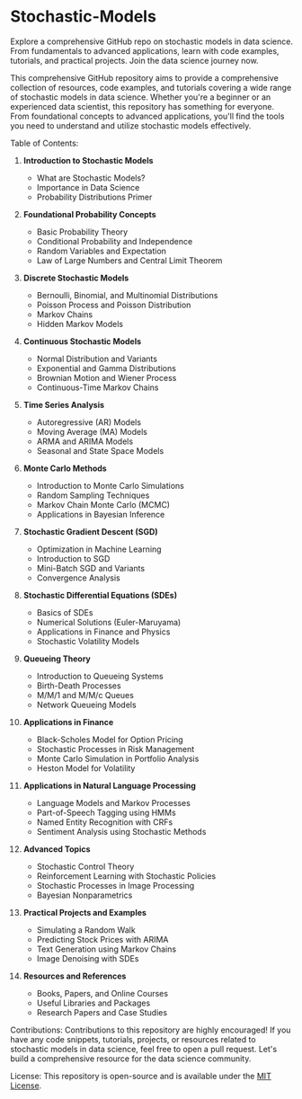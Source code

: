 # Stochastic-Models
Explore a comprehensive GitHub repo on stochastic models in data science. From fundamentals to advanced applications, learn with code examples, tutorials, and practical projects. Join the data science journey now.


This comprehensive GitHub repository aims to provide a comprehensive collection of resources, code examples, and tutorials covering a wide range of stochastic models in data science. Whether you're a beginner or an experienced data scientist, this repository has something for everyone. From foundational concepts to advanced applications, you'll find the tools you need to understand and utilize stochastic models effectively.

Table of Contents:

1. **Introduction to Stochastic Models**
   - What are Stochastic Models?
   - Importance in Data Science
   - Probability Distributions Primer

2. **Foundational Probability Concepts**
   - Basic Probability Theory
   - Conditional Probability and Independence
   - Random Variables and Expectation
   - Law of Large Numbers and Central Limit Theorem

3. **Discrete Stochastic Models**
   - Bernoulli, Binomial, and Multinomial Distributions
   - Poisson Process and Poisson Distribution
   - Markov Chains
   - Hidden Markov Models

4. **Continuous Stochastic Models**
   - Normal Distribution and Variants
   - Exponential and Gamma Distributions
   - Brownian Motion and Wiener Process
   - Continuous-Time Markov Chains

5. **Time Series Analysis**
   - Autoregressive (AR) Models
   - Moving Average (MA) Models
   - ARMA and ARIMA Models
   - Seasonal and State Space Models

6. **Monte Carlo Methods**
   - Introduction to Monte Carlo Simulations
   - Random Sampling Techniques
   - Markov Chain Monte Carlo (MCMC)
   - Applications in Bayesian Inference

7. **Stochastic Gradient Descent (SGD)**
   - Optimization in Machine Learning
   - Introduction to SGD
   - Mini-Batch SGD and Variants
   - Convergence Analysis

8. **Stochastic Differential Equations (SDEs)**
   - Basics of SDEs
   - Numerical Solutions (Euler-Maruyama)
   - Applications in Finance and Physics
   - Stochastic Volatility Models

9. **Queueing Theory**
   - Introduction to Queueing Systems
   - Birth-Death Processes
   - M/M/1 and M/M/c Queues
   - Network Queueing Models

10. **Applications in Finance**
    - Black-Scholes Model for Option Pricing
    - Stochastic Processes in Risk Management
    - Monte Carlo Simulation in Portfolio Analysis
    - Heston Model for Volatility

11. **Applications in Natural Language Processing**
    - Language Models and Markov Processes
    - Part-of-Speech Tagging using HMMs
    - Named Entity Recognition with CRFs
    - Sentiment Analysis using Stochastic Methods

12. **Advanced Topics**
    - Stochastic Control Theory
    - Reinforcement Learning with Stochastic Policies
    - Stochastic Processes in Image Processing
    - Bayesian Nonparametrics

13. **Practical Projects and Examples**
    - Simulating a Random Walk
    - Predicting Stock Prices with ARIMA
    - Text Generation using Markov Chains
    - Image Denoising with SDEs

14. **Resources and References**
    - Books, Papers, and Online Courses
    - Useful Libraries and Packages
    - Research Papers and Case Studies

Contributions:
Contributions to this repository are highly encouraged! If you have any code snippets, tutorials, projects, or resources related to stochastic models in data science, feel free to open a pull request. Let's build a comprehensive resource for the data science community.

License:
This repository is open-source and is available under the [MIT License](LICENSE).

